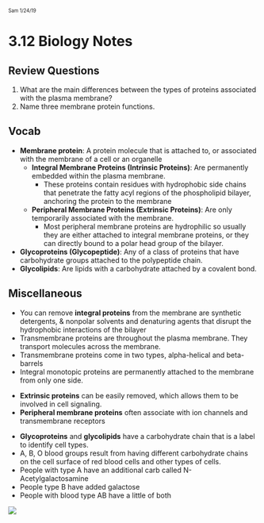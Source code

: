 <sub><sup>
Sam
1/24/19
</sup></sub>

# 3.12 **Biology** Notes

## Review Questions
1. What are the main differences between the types of proteins associated with the plasma membrane?
2. Name three membrane protein functions.

## Vocab
* **Membrane protein**: A protein molecule that is attached to, or associated with the membrane of a cell or an organelle
    * **Integral Membrane Proteins (Intrinsic Proteins)**: Are permanently embedded within the plasma membrane. 
        * These proteins contain residues with hydrophobic side chains that penetrate the fatty acyl regions of the phospholipid bilayer, anchoring the protein to the membrane 
    * **Peripheral Membrane Proteins (Extrinsic Proteins)**: Are only temporarily associated with the membrane.
        * Most peripheral membrane proteins are hydrophilic so usually they are either attached to integral membrane proteins, or they can directly bound to a polar head group of the bilayer.
* **Glycoproteins (Glycopeptide)**: Any of a class of proteins that have carbohydrate groups attached to the polypeptide chain.
* **Glycolipids**: Are lipids with a carbohydrate attached by a covalent bond.

## Miscellaneous

* You can remove **integral proteins** from the membrane are synthetic detergents, & nonpolar solvents and denaturing agents that disrupt the hydrophobic interactions of the bilayer
* Transmembrane proteins are throughout the plasma membrane. They transport molecules across the membrane. 
* Transmembrane proteins come in two types, alpha-helical and beta-barrels
* Integral monotopic proteins are permanently attached to the membrane from only one side.

<!-- -->
<!-- -->

* **Extrinsic proteins** can be easily removed, which allows them to be involved in cell signaling. 
* **Peripheral membrane proteins** often associate with ion channels and transmembrane receptors

<!-- -->
<!-- -->

* **Glycoproteins** and **glycolipids** have a carbohydrate chain that is a label to identify cell types. 
* A, B, O blood groups result from having different carbohydrate chains on the cell surface of red blood cells and other types of cells. 
* People with type A have an additional carb called N-Acetylgalactosamine
* People type B have added galactose
* People with blood type AB have a little of both

<img src="https://cellbiology.med.unsw.edu.au/cellbiology/images/a/aa/Cell_membrane.png">
